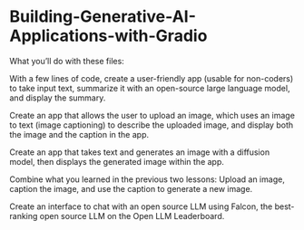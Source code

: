 # Building-Generative-AI-Applications-with-Gradio

What you’ll do with these files:

With a few lines of code, create a user-friendly app (usable for non-coders)  to take input text, summarize it with an open-source large language model, and display the summary.

Create an app that allows the user to upload an image, which uses an image to text (image captioning) to describe the uploaded image, and display both the image and the caption in the app.

Create an app that takes text and generates an image with a diffusion model, then displays the generated image within the app.

Combine what you learned in the previous two lessons: Upload an image, caption the image, and use the caption to generate a new image.

Create an interface to chat with an open source LLM using Falcon, the best-ranking open source LLM on the Open LLM Leaderboard.

